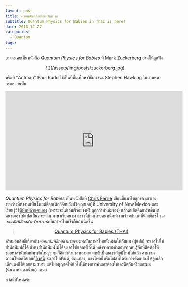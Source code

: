 ```yaml
---
layout: post
title: ควอนตัมฟิสิกส์สำหรับทารก
subtitle: Quantum Physics for Babies in Thai is here!
date: 2016-12-27
categories:
  - Quantum
tags:
---
```


อาจจะเคยเห็นหนังสือ *Quantum Physics for Babies* ที่ Mark Zuckerberg อ่านให้ลูกฟัง

<center>
![](/assets/img/posts/zuckerberg.jpg)
</center>

หรือที่ "Antman" Paul Rudd ใช้เป็นที่พึ่งเพื่อหาวิธีเอาชนะ Stephen Hawking ในเกมหมากรุกควอนตัม

<center>
<iframe width="560" height="315" src="https://www.youtube.com/embed/Hi0BzqV_b44?t=5m4s" frameborder="0" allowfullscreen></iframe>
</center>

*Quantum Physics for Babies* เป็นหนังสือที่ [Chris Ferrie](https://csferrie.com/) เขียนขึ้นมาให้ลูกของเขาเองระหว่างที่ทำงานเป็นโพสต์ด็อก(นักวิจัยหลังปริญญาเอก)ที่ University of New Mexico และเรียนรู้วิธี[ตีพิมพ์ด้วยตนเอง](https://csferrie.com/2016/11/19/quantum-physics-for-babies/) (เพราะจะได้เล่มตัวอย่างฟรี ถูกกว่าทำเล่มเอง)  แล้วดันฮิตติดชาร์ทขึ้นมา คนขอเอาไปแปลเป็นภาษาจีน ภาษาเวียตนาม คราวนี้มีคนไทยคนหนึ่งทำงานร่วมกับเขาที่นิวเม็กซิโก *ควอนตัมฟิสิกส์สำหรับทารก*ฉบับภาษาไทยจึงถือกำเนิดขึ้น

<center>
<blockquote class="imgur-embed-pub" lang="en" data-id="a/D7MlQ"><a href="//imgur.com/D7MlQ">Quantum Physics for Babies (THAI)</a></blockquote><script async src="//s.imgur.com/min/embed.js" charset="utf-8"></script>
</center>

คริสมอบสิทธิ์เกี่ยวกับ*ควอนตัมฟิสิกส์สำหรับทารก*ฉบับภาษาไทยทั้งหมดให้กับผม (ผู้แปล) จะเอาไปให้สำนักพิมพ์ก็ได้ ถ้าหาสำนักพิมพ์ไม่ได้จะเอาไปแจกฟรีก็ได้ หลังจากรอคำตอบจากคนรู้จักที่ติดต่อให้ช่วยหาสำนักพิมพ์มาพักใหญ่ๆ ผมก็คิดว่าถึงเวลาเอามาแจกฟรีเป็นของขวัญปีใหม่ได้แล้ว สามารถดาวน์โหลดได้เลยที่[ลิงค์นี้](https://github.com/Ninnat/quantum_physics_for_babies_THAI/releases) จะเอาไปปรินต์, ดัดแปลง, แชร์ไฟล์นี้หรือไฟล์ที่ได้รับการดัดแปลงให้ลูกเล็กเด็กแดงก็ได้เลยตามสบาย แต่ไม่อนุญาตให้นำไปใช้ทางการค้าและต้องให้เครดิตกับคริสและผม (นินนาท แดงเนียม) เสมอ

สวัสดีปีใหม่ครับ
